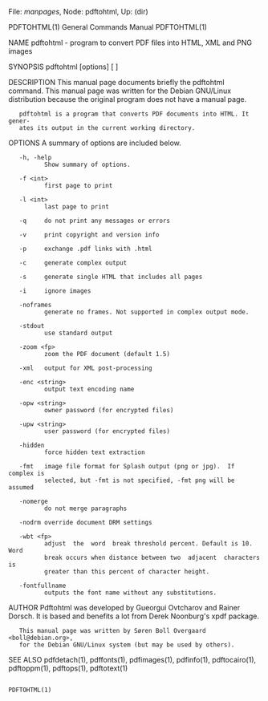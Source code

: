 File: *manpages*,  Node: pdftohtml,  Up: (dir)

PDFTOHTML(1)                General Commands Manual               PDFTOHTML(1)



NAME
       pdftohtml - program to convert PDF files into HTML, XML and PNG images

SYNOPSIS
       pdftohtml [options] <PDF-file> [<HTML-file> <XML-file>]

DESCRIPTION
       This  manual page documents briefly the pdftohtml command.  This manual
       page was written for the  Debian  GNU/Linux  distribution  because  the
       original program does not have a manual page.

       pdftohtml is a program that converts PDF documents into HTML. It gener‐
       ates its output in the current working directory.

OPTIONS
       A summary of options are included below.

       -h, -help
              Show summary of options.

       -f <int>
              first page to print

       -l <int>
              last page to print

       -q     do not print any messages or errors

       -v     print copyright and version info

       -p     exchange .pdf links with .html

       -c     generate complex output

       -s     generate single HTML that includes all pages

       -i     ignore images

       -noframes
              generate no frames. Not supported in complex output mode.

       -stdout
              use standard output

       -zoom <fp>
              zoom the PDF document (default 1.5)

       -xml   output for XML post-processing

       -enc <string>
              output text encoding name

       -opw <string>
              owner password (for encrypted files)

       -upw <string>
              user password (for encrypted files)

       -hidden
              force hidden text extraction

       -fmt   image file format for Splash output (png or jpg).  If complex is
              selected, but -fmt is not specified, -fmt png will be assumed

       -nomerge
              do not merge paragraphs

       -nodrm override document DRM settings

       -wbt <fp>
              adjust  the  word  break threshold percent. Default is 10.  Word
              break occurs when distance between two  adjacent  characters  is
              greater than this percent of character height.

       -fontfullname
              outputs the font name without any substitutions.


AUTHOR
       Pdftohtml  was developed by Gueorgui Ovtcharov and Rainer Dorsch. It is
       based and benefits a lot from Derek Noonburg's xpdf package.

       This manual page was written by Søren Boll Overgaard <boll@debian.org>,
       for the Debian GNU/Linux system (but may be used by others).

SEE ALSO
       pdfdetach(1),  pdffonts(1),  pdfimages(1),  pdfinfo(1),  pdftocairo(1),
       pdftoppm(1), pdftops(1), pdftotext(1)



                                                                  PDFTOHTML(1)
